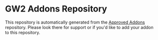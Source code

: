 # GW2 Addons Repository

This repository is automatically generated from the [Approved Addons](https://github.com/gw2-addon-loader/Approved-Addons) repository. Please look there for support or if you'd like to add your addon to this repository.
